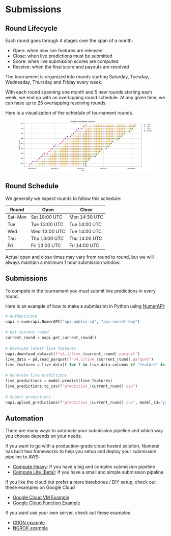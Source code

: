 # Submissions

## Round Lifecycle

Each round goes through 4 stages over the span of a month:

* Open: when new live features are released
* Close: when live predictions must be submitted
* Score: when live submission scores are computed
* Resolve: when the final score and payouts are resolved

The tournament is organized into rounds starting Saturday, Tuesday, Wednesday, Thursday and Friday every week.&#x20;

With each round spanning one month and 5 new rounds starting each week, we end up with an overlapping round schedule. At any given time, we can have up to 25 overlapping resolving rounds.  &#x20;

Here is a visualization of the schedule of tournament rounds.

<figure><img src="../../.gitbook/assets/image (95).png" alt=""><figcaption></figcaption></figure>

## Round Schedule

We generally we expect rounds to follow this schedule:

| Round   | Open          | Close         |
| ------- | ------------- | ------------- |
| Sat-Mon | Sat 18:00 UTC | Mon 14:30 UTC |
| Tue     | Tue 13:00 UTC | Tue 14:00 UTC |
| Wed     | Wed 13:00 UTC | Tue 14:00 UTC |
| Thu     | Thu 13:00 UTC | Thu 14:00 UTC |
| Fri     | Fri 13:00 UTC | Fri 14:00 UTC |

Actual open and close times may vary from round to round, but we will always maintain a minimum 1 hour submission window.

## Submissions

To compete in the tournament you must submit live predictions in every round.

Here is an example of how to make a submission in Python using [NumerAPI](https://github.com/uuazed/numerapi):

```python
# Authenticate
napi = numerapi.NumerAPI("api-public-id", "api-secret-key")

# Get current round
current_round = napi.get_current_round()

# Download latest live features
napi.download_dataset(f"v4.1/live_{current_round}.parquet")
live_data = pd.read_parquet(f"v4.1/live_{current_round}.parquet")
live_features = live_data[f for f in live_data.columns if "feature" in f]

# Generate live predictions
live_predictions = model.predict(live_features)
live_predictions.to_csv(f"prediction_{current_round}.csv")

# Submit predictions 
napi.upload_predictions(f"prediction_{current_round}.csv", model_id="your-model-id")
```

## Automation

There are many ways to automate your submission pipeline and which way you choose depends on your needs.

If you want to go with a production-grade cloud hosted solution, Numerai has built two frameworks to help you setup and deploy your submission pipeline to AWS:

* [Compute Heavy](broken-reference): If you have a big and complex submission pipeline&#x20;
* [Compute Lite (Beta)](https://docs.google.com/document/d/1RCKgL4SAqEJ2atnMsdaPHdlV-d7pxJl9dB\_\_mSx11CM/edit?usp=sharing): If you have a small and simple submission pipeline

If you like the cloud but prefer a more barebones / DIY setup, check out these examples on Google Cloud

* [Google Cloud VM Example](https://forum.numer.ai/t/automated-submission-with-google-cloud/3888)
* [Google Cloud Function Example](https://github.com/Raynos/numerai-example)

If you want use your own server, check out these examples

* [CRON example](https://forum.numer.ai/t/automated-submissions-from-bash-shell-script/5806)
* [NGROK example](https://github.com/Raynos/numerai-example/tree/ngrok-test) &#x20;
